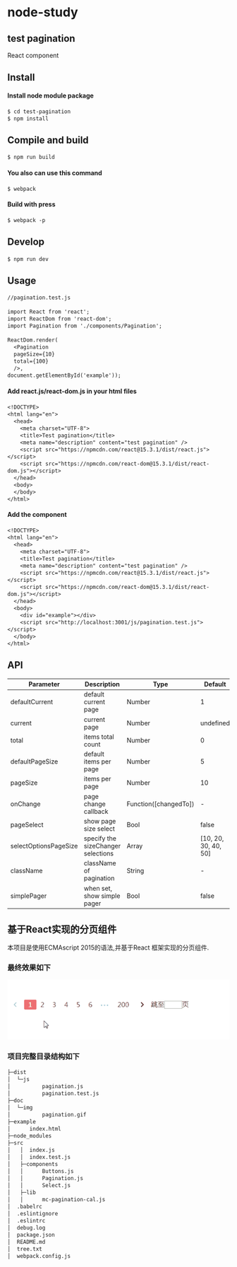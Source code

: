 # node-study
## test pagination 

React component

## Install

#### Install node module package
```
$ cd test-pagination
$ npm install
```

## Compile and build
```
$ npm run build
```

#### You also can use this command
```
$ webpack
```

#### Build with press
```
$ webpack -p
```

## Develop
```
$ npm run dev
```

## Usage
```
//pagination.test.js

import React from 'react';
import ReactDom from 'react-dom';
import Pagination from './components/Pagination';

ReactDom.render(
  <Pagination 
  pageSize={10} 
  total={100}
  />, 
document.getElementById('example'));
```

#### Add react.js/react-dom.js in your html files
```
<!DOCTYPE>
<html lang="en">
  <head>
    <meta charset="UTF-8">
    <title>Test pagination</title>
    <meta name="description" content="test pagination" />
    <script src="https://npmcdn.com/react@15.3.1/dist/react.js"></script>
    <script src="https://npmcdn.com/react-dom@15.3.1/dist/react-dom.js"></script>
  </head>
  <body>
  </body>
</html>
```

#### Add the component
```
<!DOCTYPE>
<html lang="en">
  <head>
    <meta charset="UTF-8">
    <title>Test pagination</title>
    <meta name="description" content="test pagination" />
    <script src="https://npmcdn.com/react@15.3.1/dist/react.js"></script>
    <script src="https://npmcdn.com/react-dom@15.3.1/dist/react-dom.js"></script>
  </head>
  <body>
    <div id="example"></div>
    <script src="http://localhost:3001/js/pagination.test.js"></script>
  </body>
</html>
```

## API

| Parameter        | Description                        | Type          | Default                  |
|------------------|------------------------------------|---------------|--------------------------|
| defaultCurrent   | default current page               | Number        | 1                        |
| current          | current page                       | Number        | undefined                |
| total            | items total count                  | Number        | 0                        |
| defaultPageSize  | default items per page             | Number        | 5                      |
| pageSize         | items per page                     | Number        | 10                       |
| onChange         | page change callback               | Function([changedTo])      | -                     |
| pageSelect       | show page size select            | Bool          | false                    |
| selectOptionsPageSize  | specify the sizeChanger selections | Array<Number> | [10, 20, 30, 40, 50] |
| className        | className of pagination            | String        | -                         |
| simplePager      | when set, show simple pager        | Bool          | false                     |



## 基于React实现的分页组件

本项目是使用ECMAscript 2015的语法,并基于React 框架实现的分页组件.

### 最终效果如下

<img src="doc/img/pagination.gif">

### 项目完整目录结构如下
```
├─dist
│  └─js
│          pagination.js
│          pagination.test.js
├─doc
│  └─img
│          pagination.gif       
├─example
│      index.html
├─node_modules
├─src
│   │  index.js
│   │  index.test.js
│   ├─components
│   │      Buttons.js
│   │      Pagination.js
│   │      Select.js
│   ├─lib
│   │      mc-pagination-cal.js
│  .babelrc
│  .eslintignore
│  .eslintrc
│  debug.log
│  package.json
│  README.md
│  tree.txt
│  webpack.config.js
```



